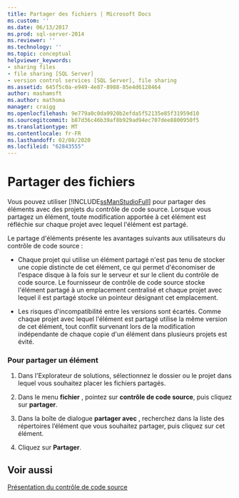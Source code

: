 ```yaml
---
title: Partager des fichiers | Microsoft Docs
ms.custom: ''
ms.date: 06/13/2017
ms.prod: sql-server-2014
ms.reviewer: ''
ms.technology: ''
ms.topic: conceptual
helpviewer_keywords:
- sharing files
- file sharing [SQL Server]
- version control services [SQL Server], file sharing
ms.assetid: 645f5c0a-e949-4e87-8988-85e4d6128464
author: mashamsft
ms.author: mathoma
manager: craigg
ms.openlocfilehash: 9e779a0c0da9920b2efda5f52135e85f31959d10
ms.sourcegitcommit: b87d36c46b39af8b929ad94ec707dee8800950f5
ms.translationtype: MT
ms.contentlocale: fr-FR
ms.lasthandoff: 02/08/2020
ms.locfileid: "62843555"
---
```

# <a name="share-files"></a>Partager des fichiers
  Vous pouvez utiliser [!INCLUDE[ssManStudioFull](../includes/ssmanstudiofull-md.md)] pour partager des éléments avec des projets du contrôle de code source. Lorsque vous partagez un élément, toute modification apportée à cet élément est réfléchie sur chaque projet avec lequel l'élément est partagé.  
  
 Le partage d'éléments présente les avantages suivants aux utilisateurs du contrôle de code source :  
  
-   Chaque projet qui utilise un élément partagé n'est pas tenu de stocker une copie distincte de cet élément, ce qui permet d'économiser de l'espace disque à la fois sur le serveur et sur le client du contrôle de code source. Le fournisseur de contrôle de code source stocke l'élément partagé à un emplacement centralisé et chaque projet avec lequel il est partagé stocke un pointeur désignant cet emplacement.  
  
-   Les risques d'incompatibilité entre les versions sont écartés. Comme chaque projet avec lequel l'élément est partagé utilise la même version de cet élément, tout conflit survenant lors de la modification indépendante de chaque copie d'un élément dans plusieurs projets est évité.  
  
### <a name="to-share-an-item"></a>Pour partager un élément  
  
1.  Dans l'Explorateur de solutions, sélectionnez le dossier ou le projet dans lequel vous souhaitez placer les fichiers partagés.  
  
2.  Dans le menu **fichier** , pointez sur **contrôle de code source**, puis cliquez sur **partager**.  
  
3.  Dans la boîte de dialogue **partager avec** , recherchez dans la liste des répertoires l’élément que vous souhaitez partager, puis cliquez sur cet élément.  
  
4.  Cliquez sur **Partager**.  
  
## <a name="see-also"></a>Voir aussi  
 [Présentation du contrôle de code source](../../2014/database-engine/source-control-basics.md)  
  
  
